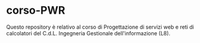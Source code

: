 # corso-PWR
Questo repository è relativo al corso di Progettazione di servizi web e reti di calcolatori del C.d.L. Ingegneria Gestionale dell'informazione (L8).
